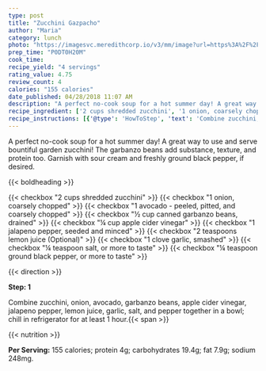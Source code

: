 ```yaml
---
type: post
title: "Zucchini Gazpacho"
author: "Maria"
category: lunch
photo: "https://imagesvc.meredithcorp.io/v3/mm/image?url=https%3A%2F%2Fimages.media-allrecipes.com%2Fuserphotos%2F2429051.jpg"
prep_time: "P0DT0H20M"
cook_time: 
recipe_yield: "4 servings"
rating_value: 4.75
review_count: 4
calories: "155 calories"
date_published: 04/28/2018 11:07 AM
description: "A perfect no-cook soup for a hot summer day! A great way to use and serve bountiful garden zucchini! The garbanzo beans add substance, texture, and protein too. Garnish with sour cream and freshly ground black pepper, if desired."
recipe_ingredient: ['2 cups shredded zucchini', '1 onion, coarsely chopped', '1 avocado - peeled, pitted, and coarsely chopped', '½ cup canned garbanzo beans, drained', '¼ cup apple cider vinegar', '1 jalapeno pepper, seeded and minced', '2 teaspoons lemon juice', '1 clove garlic, smashed', '¼ teaspoon salt, or more to taste ', '¼ teaspoon ground black pepper, or more to taste']
recipe_instructions: [{'@type': 'HowToStep', 'text': 'Combine zucchini, onion, avocado, garbanzo beans, apple cider vinegar, jalapeno pepper, lemon juice, garlic, salt, and pepper together in a bowl; chill in refrigerator for at least 1 hour.\n'}]
---
```


A perfect no-cook soup for a hot summer day! A great way to use and serve bountiful garden zucchini! The garbanzo beans add substance, texture, and protein too. Garnish with sour cream and freshly ground black pepper, if desired. 

{{< boldheading >}}

{{< checkbox "2 cups shredded zucchini" >}}
{{< checkbox "1  onion, coarsely chopped" >}}
{{< checkbox "1  avocado - peeled, pitted, and coarsely chopped" >}}
{{< checkbox "½ cup canned garbanzo beans, drained" >}}
{{< checkbox "¼ cup apple cider vinegar" >}}
{{< checkbox "1  jalapeno pepper, seeded and minced" >}}
{{< checkbox "2 teaspoons lemon juice  (Optional)" >}}
{{< checkbox "1 clove garlic, smashed" >}}
{{< checkbox "¼ teaspoon salt, or more to taste" >}}
{{< checkbox "¼ teaspoon ground black pepper, or more to taste" >}}


{{< direction >}}

**Step: 1**

Combine zucchini, onion, avocado, garbanzo beans, apple cider vinegar, jalapeno pepper, lemon juice, garlic, salt, and pepper together in a bowl; chill in refrigerator for at least 1 hour.{{< span >}}

{{< nutrition >}}

**Per Serving:** 155 calories; protein 4g; carbohydrates 19.4g; fat 7.9g; sodium 248mg.